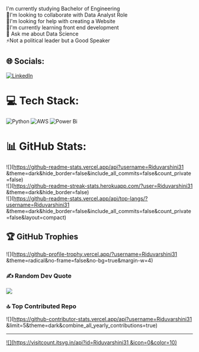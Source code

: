 I'm currently studying Bachelor of Engineering <br>👯I'm looking to collaborate with Data Analyst Role <br>🤝I'm looking for help with creating a Website <br>🌱I'm currently learning front end development <br>💬 Ask me about Data Science <br>⚡Not a political leader but a Good Speaker <br>


## 🌐 Socials:
[![LinkedIn](https://img.shields.io/badge/LinkedIn-%230077B5.svg?logo=linkedin&logoColor=white)](https://linkedin.com/in/Riduvarshini31 ) 

# 💻 Tech Stack:
![Python](https://img.shields.io/badge/python-3670A0?style=for-the-badge&logo=python&logoColor=ffdd54) ![AWS](https://img.shields.io/badge/AWS-%23FF9900.svg?style=for-the-badge&logo=amazon-aws&logoColor=white) ![Power Bi](https://img.shields.io/badge/power_bi-F2C811?style=for-the-badge&logo=powerbi&logoColor=black)
# 📊 GitHub Stats:
![](https://github-readme-stats.vercel.app/api?username=Riduvarshini31 &theme=dark&hide_border=false&include_all_commits=false&count_private=false)<br/>
![](https://github-readme-streak-stats.herokuapp.com/?user=Riduvarshini31 &theme=dark&hide_border=false)<br/>
![](https://github-readme-stats.vercel.app/api/top-langs/?username=Riduvarshini31 &theme=dark&hide_border=false&include_all_commits=false&count_private=false&layout=compact)

## 🏆 GitHub Trophies
![](https://github-profile-trophy.vercel.app/?username=Riduvarshini31 &theme=radical&no-frame=false&no-bg=true&margin-w=4)

### ✍️ Random Dev Quote
![](https://quotes-github-readme.vercel.app/api?type=horizontal&theme=radical)

### 🔝 Top Contributed Repo
![](https://github-contributor-stats.vercel.app/api?username=Riduvarshini31 &limit=5&theme=dark&combine_all_yearly_contributions=true)

---
[![](https://visitcount.itsvg.in/api?id=Riduvarshini31 &icon=0&color=10)](https://visitcount.itsvg.in)

<!-- Proudly created with GPRM ( https://gprm.itsvg.in ) -->
